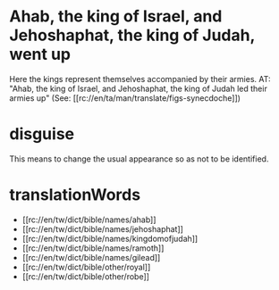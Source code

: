 # Ahab, the king of Israel, and Jehoshaphat, the king of Judah, went up

Here the kings represent themselves accompanied by their armies. AT: "Ahab, the king of Israel, and Jehoshaphat, the king of Judah led their armies up" (See: [[rc://en/ta/man/translate/figs-synecdoche]])

# disguise

This means to change the usual appearance so as not to be identified.

# translationWords

* [[rc://en/tw/dict/bible/names/ahab]]
* [[rc://en/tw/dict/bible/names/jehoshaphat]]
* [[rc://en/tw/dict/bible/names/kingdomofjudah]]
* [[rc://en/tw/dict/bible/names/ramoth]]
* [[rc://en/tw/dict/bible/names/gilead]]
* [[rc://en/tw/dict/bible/other/royal]]
* [[rc://en/tw/dict/bible/other/robe]]